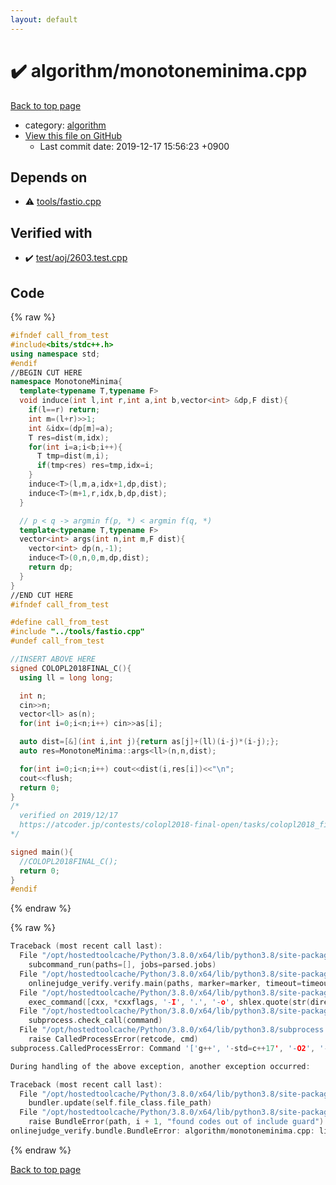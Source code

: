 ```yaml
---
layout: default
---
```


<!-- mathjax config similar to math.stackexchange -->
<script type="text/javascript" async
  src="https://cdnjs.cloudflare.com/ajax/libs/mathjax/2.7.5/MathJax.js?config=TeX-MML-AM_CHTML">
</script>
<script type="text/x-mathjax-config">
  MathJax.Hub.Config({
    TeX: { equationNumbers: { autoNumber: "AMS" }},
    tex2jax: {
      inlineMath: [ ['$','$'] ],
      processEscapes: true
    },
    "HTML-CSS": { matchFontHeight: false },
    displayAlign: "left",
    displayIndent: "2em"
  });
</script>

<script type="text/javascript" src="https://cdnjs.cloudflare.com/ajax/libs/jquery/3.4.1/jquery.min.js"></script>
<script src="https://cdn.jsdelivr.net/npm/jquery-balloon-js@1.1.2/jquery.balloon.min.js" integrity="sha256-ZEYs9VrgAeNuPvs15E39OsyOJaIkXEEt10fzxJ20+2I=" crossorigin="anonymous"></script>
<script type="text/javascript" src="../../assets/js/copy-button.js"></script>
<link rel="stylesheet" href="../../assets/css/copy-button.css" />


# :heavy_check_mark: algorithm/monotoneminima.cpp

<a href="../../index.html">Back to top page</a>

* category: <a href="../../index.html#ed469618898d75b149e5c7c4b6a1c415">algorithm</a>
* <a href="{{ site.github.repository_url }}/blob/master/algorithm/monotoneminima.cpp">View this file on GitHub</a>
    - Last commit date: 2019-12-17 15:56:23 +0900




## Depends on

* :warning: <a href="../tools/fastio.cpp.html">tools/fastio.cpp</a>


## Verified with

* :heavy_check_mark: <a href="../../verify/test/aoj/2603.test.cpp.html">test/aoj/2603.test.cpp</a>


## Code

<a id="unbundled"></a>
{% raw %}
```cpp
#ifndef call_from_test
#include<bits/stdc++.h>
using namespace std;
#endif
//BEGIN CUT HERE
namespace MonotoneMinima{
  template<typename T,typename F>
  void induce(int l,int r,int a,int b,vector<int> &dp,F dist){
    if(l==r) return;
    int m=(l+r)>>1;
    int &idx=(dp[m]=a);
    T res=dist(m,idx);
    for(int i=a;i<b;i++){
      T tmp=dist(m,i);
      if(tmp<res) res=tmp,idx=i;
    }
    induce<T>(l,m,a,idx+1,dp,dist);
    induce<T>(m+1,r,idx,b,dp,dist);
  }

  // p < q -> argmin f(p, *) < argmin f(q, *)
  template<typename T,typename F>
  vector<int> args(int n,int m,F dist){
    vector<int> dp(n,-1);
    induce<T>(0,n,0,m,dp,dist);
    return dp;
  }
}
//END CUT HERE
#ifndef call_from_test

#define call_from_test
#include "../tools/fastio.cpp"
#undef call_from_test

//INSERT ABOVE HERE
signed COLOPL2018FINAL_C(){
  using ll = long long;

  int n;
  cin>>n;
  vector<ll> as(n);
  for(int i=0;i<n;i++) cin>>as[i];

  auto dist=[&](int i,int j){return as[j]+(ll)(i-j)*(i-j);};
  auto res=MonotoneMinima::args<ll>(n,n,dist);

  for(int i=0;i<n;i++) cout<<dist(i,res[i])<<"\n";
  cout<<flush;
  return 0;
}
/*
  verified on 2019/12/17
  https://atcoder.jp/contests/colopl2018-final-open/tasks/colopl2018_final_c
*/

signed main(){
  //COLOPL2018FINAL_C();
  return 0;
}
#endif

```
{% endraw %}

<a id="bundled"></a>
{% raw %}
```cpp
Traceback (most recent call last):
  File "/opt/hostedtoolcache/Python/3.8.0/x64/lib/python3.8/site-packages/onlinejudge_verify/main.py", line 175, in main
    subcommand_run(paths=[], jobs=parsed.jobs)
  File "/opt/hostedtoolcache/Python/3.8.0/x64/lib/python3.8/site-packages/onlinejudge_verify/main.py", line 72, in subcommand_run
    onlinejudge_verify.verify.main(paths, marker=marker, timeout=timeout, jobs=jobs)
  File "/opt/hostedtoolcache/Python/3.8.0/x64/lib/python3.8/site-packages/onlinejudge_verify/verify.py", line 71, in main
    exec_command([cxx, *cxxflags, '-I', '.', '-o', shlex.quote(str(directory / 'a.out')), shlex.quote(str(path))])
  File "/opt/hostedtoolcache/Python/3.8.0/x64/lib/python3.8/site-packages/onlinejudge_verify/verify.py", line 26, in exec_command
    subprocess.check_call(command)
  File "/opt/hostedtoolcache/Python/3.8.0/x64/lib/python3.8/subprocess.py", line 364, in check_call
    raise CalledProcessError(retcode, cmd)
subprocess.CalledProcessError: Command '['g++', '-std=c++17', '-O2', '-Wall', '-g', '-I', '.', '-o', '.verify-helper/cache/16dac329c1e113b662496f1e7b48d8fa/a.out', 'test/aoj/DPL_5_J.test.cpp']' returned non-zero exit status 1.

During handling of the above exception, another exception occurred:

Traceback (most recent call last):
  File "/opt/hostedtoolcache/Python/3.8.0/x64/lib/python3.8/site-packages/onlinejudge_verify/docs.py", line 339, in write_contents
    bundler.update(self.file_class.file_path)
  File "/opt/hostedtoolcache/Python/3.8.0/x64/lib/python3.8/site-packages/onlinejudge_verify/bundle.py", line 119, in update
    raise BundleError(path, i + 1, "found codes out of include guard")
onlinejudge_verify.bundle.BundleError: algorithm/monotoneminima.cpp: line 5: found codes out of include guard

```
{% endraw %}

<a href="../../index.html">Back to top page</a>

